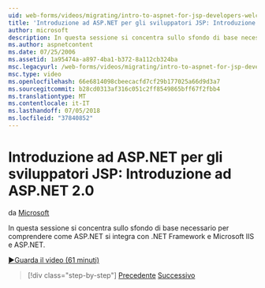 ```yaml
---
uid: web-forms/videos/migrating/intro-to-aspnet-for-jsp-developers-welcome-to-aspnet-20
title: 'Introduzione ad ASP.NET per gli sviluppatori JSP: Introduzione ad ASP.NET 2.0 | Microsoft Docs'
author: microsoft
description: In questa sessione si concentra sullo sfondo di base necessario per comprendere come ASP.NET si integra con .NET Framework e Microsoft IIS e ASP.NET.
ms.author: aspnetcontent
ms.date: 07/25/2006
ms.assetid: 1a95474a-a897-4ba1-b372-8a112cb324ba
msc.legacyurl: /web-forms/videos/migrating/intro-to-aspnet-for-jsp-developers-welcome-to-aspnet-20
msc.type: video
ms.openlocfilehash: 66e6814098cbeecacfd7cf29b177025a66d9d3a7
ms.sourcegitcommit: b28cd0313af316c051c2ff8549865bff67f2fbb4
ms.translationtype: MT
ms.contentlocale: it-IT
ms.lasthandoff: 07/05/2018
ms.locfileid: "37840852"
---
```

<a name="intro-to-aspnet-for-jsp-developers-welcome-to-aspnet-20"></a>Introduzione ad ASP.NET per gli sviluppatori JSP: Introduzione ad ASP.NET 2.0
====================
da [Microsoft](https://github.com/microsoft)

In questa sessione si concentra sullo sfondo di base necessario per comprendere come ASP.NET si integra con .NET Framework e Microsoft IIS e ASP.NET.

[&#9654;Guarda il video (61 minuti)](https://channel9.msdn.com/Blogs/ASP-NET-Site-Videos/intro-to-aspnet-for-jsp-developers-welcome-to-aspnet-20)

> [!div class="step-by-step"]
> [Precedente](migrating-from-classic-asp-to-aspnet.md)
> [Successivo](intro-to-aspnet-for-jsp-developers-building-applications.md)
